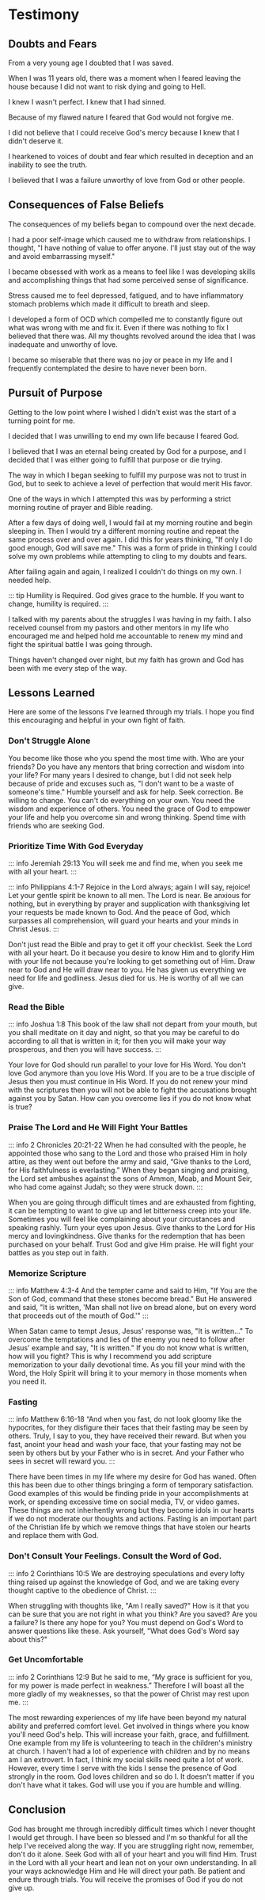 # Testimony

## Doubts and Fears

From a very young age I doubted that I was saved.

When I was 11 years old, there was a moment when I feared leaving the house because I did not want to risk dying and going to Hell.

I knew I wasn't perfect. I knew that I had sinned.

Because of my flawed nature I feared that God would not forgive me.

I did not believe that I could receive God's mercy because I knew that I didn't deserve it.

I hearkened to voices of doubt and fear which resulted in deception and an inability to see the truth.

I believed that I was a failure unworthy of love from God or other people.

## Consequences of False Beliefs

The consequences of my beliefs began to compound over the next decade.

I had a poor self-image which caused me to withdraw from relationships. I thought, "I have nothing of value to offer anyone. I'll just stay out of the way and avoid embarrassing myself."

I became obsessed with work as a means to feel like I was developing skills and accomplishing things that had some perceived sense of significance.

Stress caused me to feel depressed, fatigued, and to have inflammatory stomach problems which made it difficult to breath and sleep.

I developed a form of OCD which compelled me to constantly figure out what was wrong with me and fix it. Even if there was nothing to fix I believed that there was. All my thoughts revolved around the idea that I was inadequate and unworthy of love.

I became so miserable that there was no joy or peace in my life and I frequently contemplated the desire to have never been born.

## Pursuit of Purpose

Getting to the low point where I wished I didn't exist was the start of a turning point for me.

I decided that I was unwilling to end my own life because I feared God.

I believed that I was an eternal being created by God for a purpose, and I decided that I was either going to fulfill that purpose or die trying.

The way in which I began seeking to fulfill my purpose was not to trust in God, but to seek to achieve a level of perfection that would merit His favor.

One of the ways in which I attempted this was by performing a strict morning routine of prayer and Bible reading.

After a few days of doing well, I would fail at my morning routine and begin sleeping in. Then I would try a different morning routine and repeat the same process over and over again. I did this for years thinking, "If only I do good enough, God will save me." This was a form of pride in thinking I could solve my own problems while attempting to cling to my doubts and fears.

After failing again and again, I realized I couldn't do things on my own. I needed help.

::: tip Humility is Required.
God gives grace to the humble. If you want to change, humility is required.
:::

I talked with my parents about the struggles I was having in my faith. I also received counsel from my pastors and other mentors in my life who encouraged me and helped hold me accountable to renew my mind and fight the spiritual battle I was going through.

Things haven't changed over night, but my faith has grown and God has been with me every step of the way.

## Lessons Learned

Here are some of the lessons I've learned through my trials. I hope you find this encouraging and helpful in your own fight of faith.

### Don't Struggle Alone

You become like those who you spend the most time with. Who are your friends? Do you have any mentors that bring correction and wisdom into your life? For many years I desired to change, but I did not seek help because of pride and excuses such as, "I don't want to be a waste of someone's time." Humble yourself and ask for help. Seek correction. Be willing to change. You can't do everything on your own. You need the wisdom and experience of others. You need the grace of God to empower your life and help you overcome sin and wrong thinking. Spend time with friends who are seeking God.

### Prioritize Time With God Everyday

::: info Jeremiah 29:13
You will seek me and find me, when you seek me with all your heart.
:::

::: info Philippians 4:1-7
Rejoice in the Lord always; again I will say, rejoice! Let your gentle spirit be known to all men. The Lord is near. Be anxious for nothing, but in everything by prayer and supplication with thanksgiving let your requests be made known to God. And the peace of God, which surpasses all comprehension, will guard your hearts and your minds in Christ Jesus.
:::

Don't just read the Bible and pray to get it off your checklist. Seek the Lord with all your heart. Do it because you desire to know Him and to glorify Him with your life not because you're looking to get something out of Him. Draw near to God and He will draw near to you. He has given us everything we need for life and godliness. Jesus died for us. He is worthy of all we can give.

### Read the Bible

::: info Joshua 1:8
This book of the law shall not depart from your mouth, but you shall meditate on it day and night, so that you may be careful to do according to all that is written in it; for then you will make your way prosperous, and then you will have success.
:::

Your love for God should run parallel to your love for His Word. You don't love God anymore than you love His Word. If you are to be a true disciple of Jesus then you must continue in His Word. If you do not renew your mind with the scriptures then you will not be able to fight the accusations brought against you by Satan. How can you overcome lies if you do not know what is true?

### Praise The Lord and He Will Fight Your Battles

::: info 2 Chronicles 20:21-22
When he had consulted with the people, he appointed those who sang to the Lord and those who praised Him in holy attire, as they went out before the army and said, “Give thanks to the Lord, for His faithfulness is everlasting.” When they began singing and praising, the Lord set ambushes against the sons of Ammon, Moab, and Mount Seir, who had come against Judah; so they were struck down.
:::

When you are going through difficult times and are exhausted from fighting, it can be tempting to want to give up and let bitterness creep into your life. Sometimes you will feel like complaining about your circustances and speaking rashly. Turn your eyes upon Jesus. Give thanks to the Lord for His mercy and lovingkindness. Give thanks for the redemption that has been purchased on your behalf. Trust God and give Him praise. He will fight your battles as you step out in faith.

### Memorize Scripture

::: info Matthew 4:3-4
And the tempter came and said to Him, "If You are the Son of God, command that these stones become bread." But He answered and said, "It is written, 'Man shall not live on bread alone, but on every word that proceeds out of the mouth of God.'"
:::

When Satan came to tempt Jesus, Jesus' response was, "It is written..." To overcome the temptations and lies of the enemy you need to follow after Jesus' example and say, "It is written." If you do not know what is written, how will you fight? This is why I recommend you add scripture memorization to your daily devotional time. As you fill your mind with the Word, the Holy Spirit will bring it to your memory in those moments when you need it.

### Fasting

::: info Matthew 6:16-18
“And  when you fast, do not look gloomy like the hypocrites, for they disfigure their faces that their fasting may be seen by others.  Truly, I say to you, they have received their reward. But when you fast, anoint your head and wash your face, that your fasting may not be seen by others but by your Father who is in secret. And your Father who sees in secret will reward you.
:::

There have been times in my life where my desire for God has waned. Often this has been due to other things bringing a form of temporary satisfaction. Good examples of this would be finding pride in your accomplishments at work, or spending excessive time on social media, TV, or video games. These things are not inherhently wrong but they become idols in our hearts if we do not moderate our thoughts and actions. Fasting is an important part of the Christian life by which we remove things that have stolen our hearts and replace them with God.

### Don't Consult Your Feelings. Consult the Word of God.

::: info 2 Corinthians 10:5
We are destroying speculations and every lofty thing raised up against the knowledge of God, and we are taking every thought captive to the obedience of Christ.
:::

When struggling with thoughts like, "Am I really saved?" How is it that you can be sure that you are not right in what you think? Are you saved? Are you a failure? Is there any hope for you? You must depend on God's Word to answer questions like these. Ask yourself, "What does God's Word say about this?"

### Get Uncomfortable

::: info 2 Corinthians 12:9
But he said to me, “My grace is sufficient for you, for my power is made perfect in weakness.” Therefore I will boast all the more gladly of my weaknesses, so that the power of Christ may rest upon me.
:::

The most rewarding experiences of my life have been beyond my natural ability and preferred comfort level. Get involved in things where you know you'll need God's help. This will increase your faith, grace, and fulfillment. One example from my life is volunteering to teach in the children's ministry at church. I haven't had a lot of experience with children and by no means am I an extrovert. In fact, I think my social skills need quite a lot of work. However, every time I serve with the kids I sense the presence of God strongly in the room. God loves children and so do I. It doesn't matter if you don't have what it takes. God will use you if you are humble and willing.

## Conclusion

God has brought me through incredibly difficult times which I never thought I would get through. I have been so blessed and I'm so thankful for all the help I've received along the way. If you are struggling right now, remember, don't do it alone. Seek God with all of your heart and you will find Him. Trust in the Lord with all your heart and lean not on your own understanding. In all your ways acknowledge Him and He will direct your path. Be patient and endure through trials. You will receive the promises of God if you do not give up.